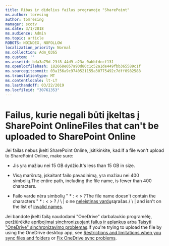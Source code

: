 ```yaml
---
title: Ribas ir didelius failus programoje "SharePoint"
ms.author: toresing
author: tomresing
manager: scotv
ms.date: 3/1/2018
ms.audience: Admin
ms.topic: article
ROBOTS: NOINDEX, NOFOLLOW
localization_priority: Normal
ms.collection: Adm_O365
ms.custom: ''
ms.assetid: bda3a75d-23f8-44d9-a23a-0abbfdccf131
ms.openlocfilehash: 182668e057a90d80c1c52a1de449fbb365589c1f
ms.sourcegitcommit: 03a156a9c9740521155a30775492c7dff0982588
ms.translationtype: MT
ms.contentlocale: lt-LT
ms.lasthandoff: 03/22/2019
ms.locfileid: "30761353"
---
```

# <a name="files-that-cant-be-uploaded-to-sharepoint-online"></a><span data-ttu-id="7b3bf-102">Failus, kurie negali būti įkeltas į SharePoint Online</span><span class="sxs-lookup"><span data-stu-id="7b3bf-102">Files that can't be uploaded to SharePoint Online</span></span>

<span data-ttu-id="7b3bf-103">Jei failas nebus įkelti SharePoint Online, įsitikinkite, kad:</span><span class="sxs-lookup"><span data-stu-id="7b3bf-103">If a file won't upload to SharePoint Online, make sure:</span></span>
  
- <span data-ttu-id="7b3bf-104">Jis yra mažiau nei 15 GB dydžio.</span><span class="sxs-lookup"><span data-stu-id="7b3bf-104">It's less than 15 GB in size.</span></span>
    
- <span data-ttu-id="7b3bf-105">Visą maršrutą, įskaitant failo pavadinimą, yra mažiau nei 400 simbolių.</span><span class="sxs-lookup"><span data-stu-id="7b3bf-105">The entire path, including the file name, is fewer than 400 characters.</span></span>
    
- <span data-ttu-id="7b3bf-106">Failo varde nėra simbolių " \* : \< \> ?</span><span class="sxs-lookup"><span data-stu-id="7b3bf-106">The file name doesn't contain the characters " \* : \< \> ?</span></span> <span data-ttu-id="7b3bf-107">/ \ | o ne [neleistinas vardų](https://go.microsoft.com/fwlink/?linkid=866430)sąrašas.</span><span class="sxs-lookup"><span data-stu-id="7b3bf-107">/ \ | and isn't on the list of [invalid names](https://go.microsoft.com/fwlink/?linkid=866430).</span></span>
    
<span data-ttu-id="7b3bf-108">Jei bandote įkelti failą naudodami "OneDrive" darbalaukio programėlę, peržiūrėkite [apribojimai sinchronizuojant failus ir aplankus](http://go.microsoft.com/fwlink/p/?LinkID=717734) arba [Taisyti "OneDrive" sinchronizavimo problemas](https://go.microsoft.com/fwlink/?linkid=866431).</span><span class="sxs-lookup"><span data-stu-id="7b3bf-108">If you're trying to upload the file by using the OneDrive desktop app, see [Restrictions and limitations when you sync files and folders](http://go.microsoft.com/fwlink/p/?LinkID=717734) or [Fix OneDrive sync problems](https://go.microsoft.com/fwlink/?linkid=866431).</span></span>
  

